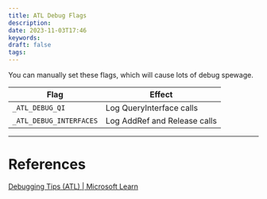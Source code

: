```yaml
---
title: ATL Debug Flags
description: 
date: 2023-11-03T17:46
keywords: 
draft: false
tags:
---
```

You can manually set these flags, which will cause lots of debug spewage.

| Flag | Effect |
|---|---|
| `_ATL_DEBUG_QI` | Log QueryInterface calls |
| `_ATL_DEBUG_INTERFACES` | Log AddRef and Release calls |

---
# References

[Debugging Tips (ATL) | Microsoft Learn](https://learn.microsoft.com/en-us/cpp/atl/debugging-tips?view=msvc-170)
